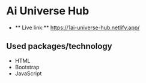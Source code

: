 # Ai Universe Hub
* ** Live link:** https://1ai-universe-hub.netlify.app/
## Used packages/technology
* HTML
* Bootstrap
* JavaScript

